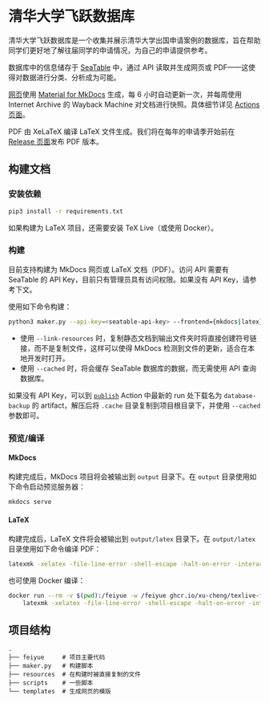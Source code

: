 # 清华大学飞跃数据库

清华大学飞跃数据库是一个收集并展示清华大学出国申请案例的数据库，旨在帮助同学们更好地了解往届同学的申请情况，为自己的申请提供参考。

数据库中的信息储存于 [SeaTable](https://cloud.seatable.io/dtable/external-links/custom/thu-feiyue/) 中，通过 API 读取并生成网页或 PDF——这使得对数据进行分类、分析成为可能。

[网页](https://database.feiyue.online)使用 [Material for MkDocs](https://squidfunk.github.io/mkdocs-material/) 生成，每 6 小时自动更新一次，并每周使用 Internet Archive 的 Wayback Machine 对文档进行快照。具体细节详见 [Actions 页面](https://github.com/THU-feiyue/database/actions/)。

PDF 由 XeLaTeX 编译 LaTeX 文件生成。我们将在每年的申请季开始前在 [Release 页面](https://github.com/THU-feiyue/database/release)发布 PDF 版本。

## 构建文档

### 安装依赖

```bash
pip3 install -r requirements.txt
```

如果构建为 LaTeX 项目，还需要安装 TeX Live（或使用 Docker）。

### 构建

目前支持构建为 MkDocs 网页或 LaTeX 文档（PDF）。访问 API 需要有 SeaTable 的 API Key，目前只有管理员具有访问权限。如果没有 API Key，请参考下文。

使用如下命令构建：

```bash
python3 maker.py --api-key=<seatable-api-key> --frontend={mkdocs|latex} [--link-resources] [--cached]
```

- 使用 `--link-resources` 时，复制静态文档到输出文件夹时将直接创建符号链接，而不是复制文件，这样可以使得 MkDocs 检测到文件的更新，适合在本地开发时打开。
- 使用 `--cached` 时，将会缓存 SeaTable 数据库的数据，而无需使用 API 查询数据库。

如果没有 API Key，可以到 [`publish`](https://github.com/THU-feiyue/database/actions/workflows/publish.yml) Action 中最新的 run 处下载名为 `database-backup` 的 artifact，解压后将 `.cache` 目录复制到项目根目录下，并使用 `--cached` 参数即可。

### 预览/编译

#### MkDocs

构建完成后，MkDocs 项目将会被输出到 `output` 目录下。在 `output` 目录使用如下命令启动预览服务器：

```bash
mkdocs serve
```

#### LaTeX

构建完成后，LaTeX 文件将会被输出到 `output/latex` 目录下。在 `output/latex` 目录使用如下命令编译 PDF：

```bash
latexmk -xelatex -file-line-error -shell-escape -halt-on-error -interaction=nonstopmode main.tex
```

也可使用 Docker 编译：

```bash
docker run --rm -v $(pwd):/feiyue -w /feiyue ghcr.io/xu-cheng/texlive-full \
    latexmk -xelatex -file-line-error -shell-escape -halt-on-error -interaction=nonstopmode main.tex
```

## 项目结构

```
.
├── feiyue     # 项目主要代码
├── maker.py   # 构建脚本
├── resources  # 在构建时被直接复制的文件
├── scripts    # 一些脚本
└── templates  # 生成网页的模版
```
